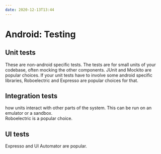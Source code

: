 ```yaml
---
date: 2020-12-13T13:44
---
```


# Android: Testing

## Unit tests
These are non-android specific tests. The tests are for small units of your codebase, often mocking the other components. JUnit and Mockito are popular choices. If your unit tests have to involve some android specific libraries, Roboelectric  and Expresso are popular choices for that.

## Integration tests
how units interact with other parts of the system. This can  be run on an emulator or a sandbox.  
Roboelectric is a popular choice.

## UI tests
Expresso and UI Automator are popular.
